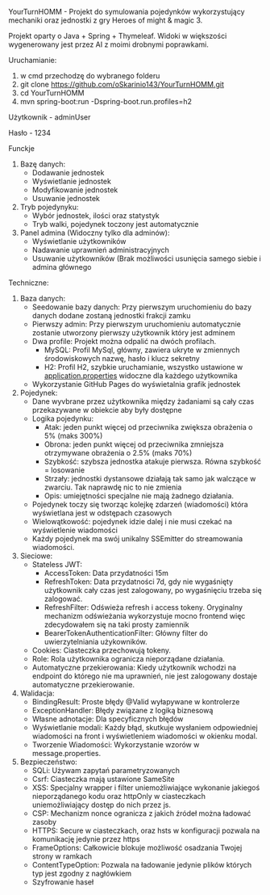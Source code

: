 YourTurnHOMM - Projekt do symulowania pojedynków wykorzystujący mechaniki oraz jednostki z gry Heroes of might & magic 3.

Projekt oparty o Java + Spring + Thymeleaf. Widoki w większości wygenerowany jest przez AI z moimi drobnymi poprawkami.

Uruchamianie:
1. w cmd przechodzę do wybranego folderu
2. git clone https://github.com/oSkarinio143/YourTurnHOMM.git
3. cd YourTurnHOMM
4. mvn spring-boot:run -Dspring-boot.run.profiles=h2

Użytkownik - adminUser

Hasło - 1234


Funckje
1. Bazę danych:
    - Dodawanie jednostek
    - Wyświetlanie jednostek
    - Modyfikowanie jednostek
    - Usuwanie jednostek
2. Tryb pojedynyku:
    - Wybór jednostek, ilości oraz statystyk
    - Tryb walki, pojedynek toczony jest automatycznie
3. Panel admina (Widoczny tylko dla adminów):
    - Wyświetlanie użytkowników
    - Nadawanie uprawnień administracyjnych
    - Usuwanie użytkowników (Brak możliwości usunięcia samego siebie i admina głównego

Techniczne:
1. Baza danych:
    - Seedowanie bazy danych: Przy pierwszym uruchomieniu do bazy danych dodane zostaną jednostki frakcji zamku
    - Pierwszy admin: Przy pierwszym uruchomieniu automatycznie zostanie utworzony pierwszy użytkownik który jest adminem
    - Dwa profile: Projekt można odpalić na dwóch profilach.
        - MySQL: Profil MySql, główny, zawiera ukryte w zmiennych środowiskowych nazwę, hasło i klucz sekretny
        - H2: Profil H2, szybkie uruchamianie, wszystko ustawione w [application.properties](http://application.properties) widoczne dla każdego użytkownika
    - Wykorzystanie GitHub Pages do wyświetalnia grafik jednostek
2. Pojedynek:
    - Dane wyvbrane przez użytkownika między żadaniami są cały czas przekazywane w obiekcie aby były dostępne
    - Logika pojedynku:
        - Atak: jeden punkt więcej od przeciwnika zwiększa obrażenia o 5% (maks 300%)
        - Obrona: jeden punkt więcej od przeciwnika zmniejsza otrzymywane obrażenia o 2.5% (maks 70%)
        - Szybkość: szybsza jednostka atakuje pierwsza. Równa szybkość = losowanie
        - Strzały: jednostki dystansowe działają tak samo jak walczące w zwarciu. Tak naprawdę nic to nie zmienia
        - Opis: umiejętności specjalne nie mają żadnego działania.
    - Pojedynek toczy się tworząc kolejkę zdarzeń (wiadomości) która wyświetlana jest w odstępach czasowych
    - Wielowątkowość: pojedynek idzie dalej i nie musi czekać na wyświetlenie wiadomości
    - Każdy pojedynek ma swój unikalny SSEmitter do streamowania wiadomości.
3. Sieciowe:
    - Stateless JWT:
        - AccessToken: Data przydatności 15m
        - RefreshToken: Data przydatności 7d, gdy nie wygaśnięty użytkownik cały czas jest zalogowany, po wygaśnięciu trzeba się zalogować.
        - RefreshFilter: Odświeża refresh i access tokeny. Oryginalny mechanizm odświeżania wykorzystuje mocno frontend więc zdecydowałem się na taki prosty zamiennik
        - BearerTokenAuthenticationFilter: Główny filter do uwierzytelniania użykowników.
    - Cookies: Ciasteczka przechowują tokeny.
    - Role: Rola użytkownika ogranicza nieporządane działania.
    - Automatyczne przekierowania: Kiedy użytkownik wchodzi na endpoint do którego nie ma uprawnień, nie jest zalogowany dostaje automatyczne przekierowanie.
4. Walidacja:
    - BindingResult: Proste błędy @Valid wyłapywane w kontrolerze
    - ExceptionHandler: Błędy związane z logiką biznesową
    - Własne adnotacje: Dla specyficznych błędów
    - Wyświetlanie modali: Każdy błąd, skutkuje wysłaniem odpowiedniej wiadomości na front i wyświetleniem wiadomości w okienku modal.
    - Tworzenie Wiadomości: Wykorzystanie wzorów w message.properties.
5. Bezpieczeństwo:
    - SQLi: Używam zapytań parametryzowanych
    - Csrf: Ciasteczka mają ustawione SameSite
    - XSS: Specjalny wrapper i filter uniemożliwiające wykonanie jakiegoś nieporządanego kodu oraz httpOnly w ciasteczkach uniemożliwiający dostęp do nich przez js.
    - CSP: Mechanizm nonce ogranicza z jakich źródeł można ładować zasoby
    - HTTPS: Secure w ciasteczkach, oraz hsts w konfiguracji pozwala na komunikację jedynie przez https
    - FrameOptions: Całkowicie blokuje możliwość osadzania Twojej strony w ramkach
    - ContentTypeOption: Pozwala na ładowanie jedynie plików których typ jest zgodny z nagłówkiem
    - Szyfrowanie haseł
  
